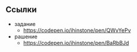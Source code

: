 ## Ссылки

- задание
	- https://codepen.io/ihinstone/pen/QWvYePv
- рашение
	- https://codepen.io/ihinstone/pen/BaRbBJd
